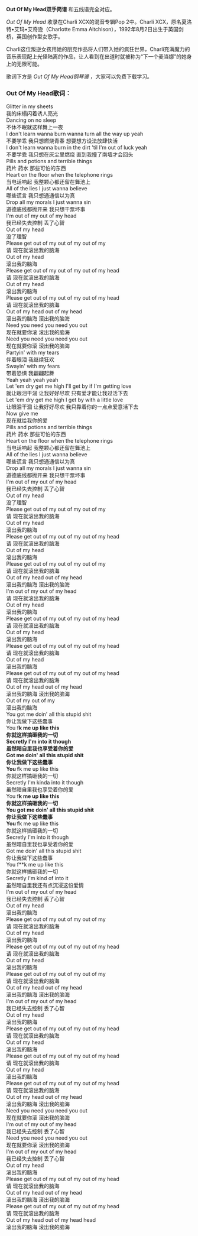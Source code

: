 

**Out Of My Head双手简谱** 和五线谱完全对应。

_Out Of My Head_ 收录在Charli XCX的混音专辑Pop 2中。Charli XCX，原名夏洛特•艾玛•艾奇逊（Charlotte
Emma Aitchison），1992年8月2日出生于英国剑桥，英国创作型女歌手。

Charli这位叛逆女孩用她的朋克作品将人们带入她的疯狂世界，Charli充满魔力的音乐表现配上光怪陆离的作品，让人看到在出道时就被称为“下一个麦当娜”的她身上的无限可能。

歌词下方是 _Out Of My Head钢琴谱_ ，大家可以免费下载学习。

### Out Of My Head歌词：

Glitter in my sheets  
我的床榻闪着诱人亮光  
Dancing on no sleep  
不休不眠就这样舞上一夜  
I don't learn wanna burn wanna turn all the way up yeah  
不要学乖 我只想燃烧青春 想要想方设法放肆快活  
I don't learn wanna burn in the dirt 'til I'm out of luck yeah  
不要学乖 我只想在灰尘里燃烧 直到我撞了南墙才会回头  
Pills and potions and terrible things  
药片 药水 那些可怕的东西  
Heart on the floor when the telephone rings  
当电话响起 我整颗心都还留在舞池上  
All of the lies I just wanna believe  
哪些谎言 我只想通通信以为真  
Drop all my morals I just wanna sin  
道德底线都抛开来 我只想干票坏事  
I'm out of my out of my head  
我已经失去控制 丢了心智  
Out of my head  
没了理智  
Please get out of my out of my out of my  
请 现在就滚出我的脑海  
Out of my head  
滚出我的脑海  
Please get out of my out of my out of my head  
请 现在就滚出我的脑海  
Out of my head  
滚出我的脑海  
Please get out of my out of my out of my head  
请 现在就滚出我的脑海  
Out of my head out of my head  
滚出我的脑海 滚出我的脑海  
Need you need you need you out  
现在就要你滚 滚出我的脑海  
Need you need you need you out  
现在就要你滚 滚出我的脑海  
Partyin' with my tears  
伴着眼泪 我继续狂欢  
Swayin' with my fears  
带着恐惧 我翩翩起舞  
Yeah yeah yeah yeah  
Let 'em dry get me high I'll get by if I'm getting love  
就让眼泪干涸 让我好好尽欢 只有爱才能让我过活下去  
Let 'em dry get me high I get by with a little love  
让眼泪干涸 让我好好尽欢 我只靠着你的一点点爱意活下去  
Now give me  
现在就给我你的爱  
Pills and potions and terrible things  
药片 药水 那些可怕的东西  
Heart on the floor when the telephone rings  
当电话响起 我整颗心都还留在舞池上  
All of the lies I just wanna believe  
哪些谎言 我只想通通信以为真  
Drop all my morals I just wanna sin  
道德底线都抛开来 我只想干票坏事  
I'm out of my out of my head  
我已经失去控制 丢了心智  
Out of my head  
没了理智  
Please get out of my out of my out of my  
请 现在就滚出我的脑海  
Out of my head  
滚出我的脑海  
Please get out of my out of my out of my head  
请 现在就滚出我的脑海  
Out of my head  
滚出我的脑海  
Please get out of my out of my out of my  
请 现在就滚出我的脑海  
Out of my head out of my head  
滚出我的脑海 滚出我的脑海  
I'm out of my out of my head  
请 现在就滚出我的脑海  
Out of my head  
滚出我的脑海  
Please get out of my out of my out of my head  
请 现在就滚出我的脑海  
Out of my head  
滚出我的脑海  
Please get out of my out of my out of my head  
请 现在就滚出我的脑海  
Out of my head  
滚出我的脑海  
Please get out of my out of my out of my head  
请 现在就滚出我的脑海  
Out of my head out of my head  
滚出我的脑海 滚出我的脑海  
Out of my out of my  
滚出我的脑海  
You got me doin' all this stupid shit  
你让我做下这些蠢事  
You f**k me up like this  
你就这样搞砸我的一切  
Secretly I'm into it though  
虽然暗自里我也享受着你的爱  
Got me doin' all this stupid shit  
你让我做下这些蠢事  
You f**k me up like this  
你就这样搞砸我的一切  
Secretly I'm kinda into it though  
虽然暗自里我也享受着你的爱  
You f**k me up like this  
你就这样搞砸我的一切  
You got me doin' all this stupid shit  
你让我做下这些蠢事  
You f**k me up like this  
你就这样搞砸我的一切  
Secretly I'm into it though  
虽然暗自里我也享受着你的爱  
Got me doin' all this stupid shit  
你让我做下这些蠢事  
You f**k me up like this  
你就这样搞砸我的一切  
Secretly I'm kind of into it  
虽然暗自里我还有点沉浸这份爱情  
I'm out of my out of my head  
我已经失去控制 丢了心智  
Out of my head  
滚出我的脑海  
Please get out of my out of my out of my  
请 现在就滚出我的脑海  
Out of my head  
滚出我的脑海  
Please get out of my out of my out of my head  
请 现在就滚出我的脑海  
Out of my head  
滚出我的脑海  
Please get out of my out of my out of my  
请 现在就滚出我的脑海  
Out of my head out of my head  
滚出我的脑海 滚出我的脑海  
I'm out of my out of my head  
我已经失去控制 丢了心智  
Out of my head  
滚出我的脑海  
Please get out of my out of my out of my head  
请 现在就滚出我的脑海  
Out of my head  
滚出我的脑海  
Please get out of my out of my out of my head  
请 现在就滚出我的脑海  
Out of my head  
滚出我的脑海  
Please get out of my out of my out of my head  
请 现在就滚出我的脑海  
Out of my head out of my head  
滚出我的脑海 滚出我的脑海  
Need you need you need you out  
现在就要你滚 滚出我的脑海  
I'm out of my out of my head  
我已经失去控制 丢了心智  
Need you need you need you out  
现在就要你滚 滚出我的脑海  
I'm out of my out of my head  
我已经失去控制 丢了心智  
Out of my head  
滚出我的脑海  
Please get out of my out of my out of my head  
请 现在就滚出我的脑海  
Out of my head out of my head  
滚出我的脑海 滚出我的脑海  
Please get out of my out of my out of my head  
请 现在就滚出我的脑海  
Out of my head out of my head head  
滚出我的脑海 滚出我的脑海

